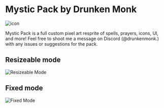 # Mystic Pack by Drunken Monk

![icon](https://imgur.com/vOSMXtX)

Mystic Pack is a full custom pixel art resprite of spells, prayers, icons, UI, and more! Feel free to shoot me a message on Discord (@drunkenmonk.) with any issues or suggestions for the pack.

## Resizeable mode
![Resizeable Mode](https://imgur.com/zWl6TWJ)

## Fixed mode
![Fixed Mode](https://imgur.com/3UrUQ1X)